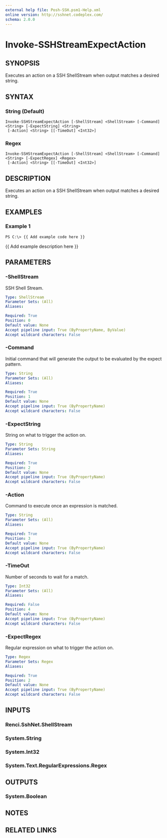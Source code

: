 ```yaml
---
external help file: Posh-SSH.psm1-Help.xml
online version: http://sshnet.codeplex.com/
schema: 2.0.0
---
```


# Invoke-SSHStreamExpectAction

## SYNOPSIS
Executes an action on a SSH ShellStream when output matches a desired string.

## SYNTAX

### String (Default)
```
Invoke-SSHStreamExpectAction [-ShellStream] <ShellStream> [-Command] <String> [-ExpectString] <String>
 [-Action] <String> [[-TimeOut] <Int32>]
```

### Regex
```
Invoke-SSHStreamExpectAction [-ShellStream] <ShellStream> [-Command] <String> [-ExpectRegex] <Regex>
 [-Action] <String> [[-TimeOut] <Int32>]
```

## DESCRIPTION
Executes an action on a SSH ShellStream when output matches a desired string.

## EXAMPLES

### Example 1
```
PS C:\> {{ Add example code here }}
```

{{ Add example description here }}

## PARAMETERS

### -ShellStream
SSH Shell Stream.

```yaml
Type: ShellStream
Parameter Sets: (All)
Aliases: 

Required: True
Position: 0
Default value: None
Accept pipeline input: True (ByPropertyName, ByValue)
Accept wildcard characters: False
```

### -Command
Initial command that will generate the output to be evaluated by the expect pattern.

```yaml
Type: String
Parameter Sets: (All)
Aliases: 

Required: True
Position: 1
Default value: None
Accept pipeline input: True (ByPropertyName)
Accept wildcard characters: False
```

### -ExpectString
String on what to trigger the action on.

```yaml
Type: String
Parameter Sets: String
Aliases: 

Required: True
Position: 2
Default value: None
Accept pipeline input: True (ByPropertyName)
Accept wildcard characters: False
```

### -Action
Command to execute once an expression is matched.

```yaml
Type: String
Parameter Sets: (All)
Aliases: 

Required: True
Position: 3
Default value: None
Accept pipeline input: True (ByPropertyName)
Accept wildcard characters: False
```

### -TimeOut
Number of seconds to wait for a match.

```yaml
Type: Int32
Parameter Sets: (All)
Aliases: 

Required: False
Position: 4
Default value: None
Accept pipeline input: True (ByPropertyName)
Accept wildcard characters: False
```

### -ExpectRegex
Regular expression on what to trigger the action on.

```yaml
Type: Regex
Parameter Sets: Regex
Aliases: 

Required: True
Position: 2
Default value: None
Accept pipeline input: True (ByPropertyName)
Accept wildcard characters: False
```

## INPUTS

### Renci.SshNet.ShellStream

### System.String

### System.Int32

### System.Text.RegularExpressions.Regex

## OUTPUTS

### System.Boolean

## NOTES

## RELATED LINKS

